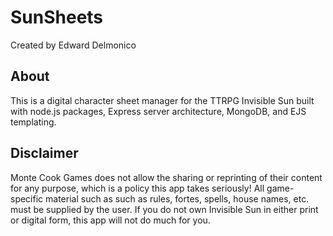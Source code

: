 # SunSheets

Created by Edward Delmonico

## About
This is a digital character sheet manager for the TTRPG Invisible Sun built with node.js packages, Express server architecture, MongoDB, and EJS templating.

## Disclaimer

Monte Cook Games does not allow the sharing or reprinting of their content for any purpose, which is a policy this app takes seriously! All game-specific material such as such as rules, fortes, spells, house names, etc. must be supplied by the user. If you do not own Invisible Sun in either print or digital form, this app will not do much for you.
